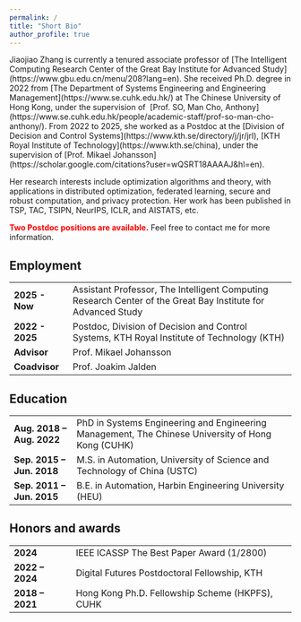 ```yaml
---
permalink: /
title: "Short Bio"
author_profile: true
---
```

<div class="page-content" markdown="1">
Jiaojiao Zhang is currently a tenured associate professor of [The Intelligent Computing Research Center of the Great Bay Institute for Advanced Study](https://www.gbu.edu.cn/menu/208?lang=en). She received Ph.D. degree in 2022 from [The Department of Systems Engineering and Engineering Management](https://www.se.cuhk.edu.hk/) at The Chinese University of Hong Kong, under the supervision of  [Prof. SO, Man Cho, Anthony](https://www.se.cuhk.edu.hk/people/academic-staff/prof-so-man-cho-anthony/). From 2022 to 2025, she worked as a Postdoc at the [Division of Decision and Control Systems](https://www.kth.se/directory/j/jr/jrl), [KTH Royal Institute of Technology](https://www.kth.se/china), under the supervision of [Prof. Mikael Johansson](https://scholar.google.com/citations?user=wQSRT18AAAAJ&hl=en). 

Her research interests include optimization algorithms and theory, with applications in distributed optimization, federated learning, secure and robust computation, and privacy protection. Her work has been published in TSP, TAC, TSIPN, NeurIPS, ICLR, and AISTATS, etc.

**<span style="color:red;">Two Postdoc positions are available.</span>** Feel free to contact me for more information.

</div>

<h2 class="category">Employment</h2>
<table class="table">
  <tbody>
    <tr>
      <td><strong>2025 - Now</strong></td>
      <td>Assistant Professor, The Intelligent Computing Research Center of the Great Bay Institute for Advanced Study</td>
    </tr>
    <tr>
      <td><strong>2022 - 2025</strong></td>
      <td>Postdoc, Division of Decision and Control Systems, KTH Royal Institute of Technology (KTH)</td>
    </tr>
    <tr>
      <td><strong>Advisor</strong></td>
      <td>Prof. Mikael Johansson</td>
    </tr>
    <tr>
      <td><strong>Coadvisor</strong></td>
      <td>Prof. Joakim Jalden</td>
    </tr>
  </tbody>
</table>

<h2 class="category">Education</h2>
<table class="table">
  <tbody>
    <tr>
      <td><strong>Aug. 2018 – Aug. 2022</strong></td>
      <td>PhD in Systems Engineering and Engineering Management, The Chinese University of Hong Kong (CUHK) </td>
    </tr>
    <tr>
      <td><strong>Sep. 2015 – Jun. 2018</strong></td>
      <td>M.S. in Automation, University of Science and Technology of China (USTC)</td>
    </tr>
    <tr>
      <td><strong>Sep. 2011 – Jun. 2015</strong></td>
      <td>B.E. in Automation, Harbin Engineering University (HEU)</td>
    </tr>
  </tbody>
</table>



<h2 class="category">Honors and awards</h2>
<table class="table">
  <tbody>
    <tr>
      <td><strong>2024</strong></td>
      <td>IEEE ICASSP The Best Paper Award (1/2800)</td>
    </tr>
    <tr>
      <td><strong>2022 – 2024</strong></td>
      <td>Digital Futures Postdoctoral Fellowship, KTH</td>
    </tr>
    <tr>
      <td><strong>2018 – 2021</strong></td>
      <td>Hong Kong Ph.D. Fellowship Scheme (HKPFS), CUHK</td>
    </tr>
  </tbody>
</table>
